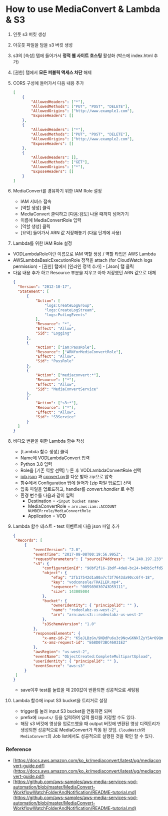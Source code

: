 # How to use MediaConvert & Lambda & S3

1.  인풋 s3 버킷 생성
2.  아웃풋 파일을 담을 s3 버킷 생성
3.  s3의 [속성] 탭에 들어가서 **정적 웹 사이트 호스팅** 활성화 (박스에 index.html 추가)
4.  [권한] 탭에서 **모든 퍼블릭 액세스 차단** 해제
5.  CORS 구성에 들어가서 다음 내용 추가

    ```json
    [
    	{
    		"AllowedHeaders": ["*"],
    		"AllowedMethods": ["PUT", "POST", "DELETE"],
    		"AllowedOrigins": ["http://www.example1.com"],
    		"ExposeHeaders": []
    	},
    	{
    		"AllowedHeaders": ["*"],
    		"AllowedMethods": ["PUT", "POST", "DELETE"],
    		"AllowedOrigins": ["http://www.example2.com"],
    		"ExposeHeaders": []
    	},
    	{
    		"AllowedHeaders": [],
    		"AllowedMethods": ["GET"],
    		"AllowedOrigins": ["*"],
    		"ExposeHeaders": []
    	}
    ]
    ```

6.  MediaConvert를 경유하기 위한 IAM Role 설정

    - IAM 서비스 접속
    - [역할 생성] 클릭
    - MediaConvert 클릭하고 [다음:검토] 나올 때까지 넘어가기
    - 이름에 MediaConvertRole 입력
    - [역할 생성] 클릭
    - [요약] 들어가서 ARN 값 저장해놓기 (다음 단계에 사용)

7.  Lambda를 위한 IAM Role 설정

- VODLambdaRole이란 이름으로 IAM 역할 생성 / 역할 타입은 AWS Lambda
- AWSLambdaBasicExecutionRole 정책을 attach (for CloudWatch logs permission) - [권한] 탭에서 [인라인 정책 추가] - [Json] 탭 클릭
- 다음 내용 추가 하고 Resource 부분을 지우고 아까 저장했던 ARN 값으로 대체
  ```json
  {
  	"Version": "2012-10-17",
  	"Statement": [
  		{
  			"Action": [
  				"logs:CreateLogGroup",
  				"logs:CreateLogStream",
  				"logs:PutLogEvents"
  			],
  			"Resource": "*",
  			"Effect": "Allow",
  			"Sid": "Logging"
  		},
  		{
  			"Action": ["iam:PassRole"],
  			"Resource": ["ARNforMediaConvertRole"],
  			"Effect": "Allow",
  			"Sid": "PassRole"
  		},
  		{
  			"Action": ["mediaconvert:*"],
  			"Resource": ["*"],
  			"Effect": "Allow",
  			"Sid": "MediaConvertService"
  		},
  		{
  			"Action": ["s3:*"],
  			"Resource": ["*"],
  			"Effect": "Allow",
  			"Sid": "S3Service"
  		}
  	]
  }
  ```

8. 비디오 변환을 위한 Lambda 함수 작성

   - [Lambda 함수 생성] 클릭
   - Name에 VODLambdaConvert 입력
   - Python 3.8 입력
   - Role을 [기존 역할 선택] 누른 후 VODLambdaConvertRole 선택
   - [job.json](https://github.com/aws-samples/aws-media-services-vod-automation/blob/master/MediaConvert-WorkflowWatchFolderAndNotification/job.json) 과 [convert.py](https://github.com/aws-samples/aws-media-services-vod-automation/blob/master/MediaConvert-WorkflowWatchFolderAndNotification/convert.py)를 다운 받아 zip으로 압축
   - 함수에서 Configuration 탭에 들어가 [zip 파일 업로드] 선택
   - 압축 파일을 업로드하고, handler를 _convert.handler_ 로 수정
   - 환경 변수를 다음과 같이 입력
     - Destination = `<input bucket name>`
     - MediaConvertRole = `arn:aws:iam::ACCOUNT NUMBER:role/MediaConvertRole`
     - Application = VOD

9. Lambda 함수 테스트 - test 이벤트에 다음 json 파일 추가

   ```json
   {
   	"Records": [
   		{
   			"eventVersion": "2.0",
   			"eventTime": "2017-08-08T00:19:56.995Z",
   			"requestParameters": { "sourceIPAddress": "54.240.197.233" },
   			"s3": {
   				"configurationId": "90bf2f16-1bdf-4de8-bc24-b4bb5cffd5b2",
   				"object": {
   					"eTag": "2fb17542d1a80a7cf3f7643da90cc6f4-18",
   					"key": "vodconsole/TRAILER.mp4",
   					"sequencer": "005989030743D59111",
   					"size": 143005084
   				},
   				"bucket": {
   					"ownerIdentity": { "principalId": "" },
   					"name": "rodeolabz-us-west-2",
   					"arn": "arn:aws:s3:::rodeolabz-us-west-2"
   				},
   				"s3SchemaVersion": "1.0"
   			},
   			"responseElements": {
   				"x-amz-id-2": "K5eJLBzGn/9NDdPu6u3c9NcwGKNklZyY5ArO9QmGa/t6VH2HfUHHhPuwz2zH1Lz4",
   				"x-amz-request-id": "E68D073BC46031E2"
   			},
   			"awsRegion": "us-west-2",
   			"eventName": "ObjectCreated:CompleteMultipartUpload",
   			"userIdentity": { "principalId": "" },
   			"eventSource": "aws:s3"
   		}
   	]
   }
   ```

   - save이후 test를 눌렀을 때 200값이 반환되면 성공적으로 세팅됨

10. Lambda 함수에 input S3 bucket을 트리거로 설정
    - trigger를 눌러 input S3 bucket을 연동하면 되며
    - prefix에 `inputs/` 등을 입력하여 입력 폴더를 지정할 수도 있다.
    - 해당 s3 버킷에 영상을 업로드했을 때 output 버킷에 변환된 영상 디렉토리가 생성되면 성공적으로 MediaConvert가 작동 된 것임. `CloudWatch`와 `MediaConvert`의 Job list에서도 성공적으로 실행된 것을 확인 할 수 있다.

### Reference

- [https://docs.aws.amazon.com/ko_kr/mediaconvert/latest/ug/mediaconvert-guide.pdf](https://docs.aws.amazon.com/ko_kr/mediaconvert/latest/ug/mediaconvert-guide.pdf)
- [https://github.com/aws-samples/aws-media-services-vod-automation/blob/master/MediaConvert-WorkflowWatchFolderAndNotification/README-tutorial.md](https://github.com/aws-samples/aws-media-services-vod-automation/blob/master/MediaConvert-WorkflowWatchFolderAndNotification/README-tutorial.md)
